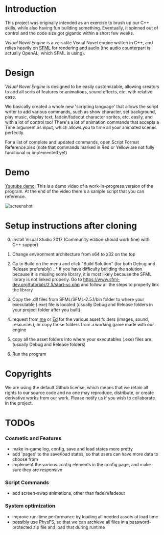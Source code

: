 # Introduction
This project was originally intended as an exercise to brush up our C++ skills, while also having fun building something. Eventually, it spinned out of control and the code size got gigantic within a short few weeks.

*Visual Novel Engine* is a versatile Visual Novel engine written in C++, and relies heavily on [SFML](https://www.sfml-dev.org/ "SFML") for rendering and audio (the audio counterpart is actually OpenAL, which SFML is using).

# Design
*Visual Novel Engine* is designed to be easily customizable, allowing creators to add all sorts of features or animations, sound effects, etc. with relative ease. 

We basically created a whole new 'scripting language' that allows the script writer to add various commands, such as show character, set background, play music, display text, fadein/fadeout character sprites, etc. easily, and with a lot of control too! There's a lot of animation commands that accepts a Time argument as input, which allows you to time all your animated scenes perfectly.   

For a list of complete and updated commands, open Script Format Reference.xlsx (note that commands marked in Red or Yellow are not fully functional or implemented yet)

# Demo
[Youtube demo](https://www.youtube.com/watch?v=OfRA-XLtyR0): This is a demo video of a work-in-progress version of the program. At the end of the video there's a sample script that you can reference.

![screenshot]

[screenshot]: https://i.imgur.com/I8XI8sq.png

# Setup instructions after cloning
0. Install Visual Studio 2017 (Community edition should work fine) with C++ support

1. Change environment architecture from x64 to x32 on the top

2. Go to Build on the menu and click "Build Solution" (for both Debug and Release preferably)
..* If you have difficulty building the solution because it is missing some library, it is most likely because the SFML library is not linked properly. Go to https://www.sfml-dev.org/tutorials/2.5/start-vc.php and follow all the steps to properly link the library

3. Copy the .dll files from SFML/SFML-2.5.1/bin folder to where your executable (.exe) file is located (usually Debug and Release folders in your project folder after you built)

4. request from [me](mailto:caiyiming2015@gmail.com) or [Ed](mailto:Kentoruya@gmail.com) for the various asset folders (images, sound, resources), or copy those folders from a working game made with our engine

5. copy all the asset folders into where your executables (.exe) files are. (usually Debug and Release folders)

5. Run the program

# Copyrights
We are using the default Github license, which means that we retain all rights to our source code and no one may reproduce, distribute, or create derivative works from our work. Please notify us if you wish to collaborate in the project.

# TODOs
### Cosmetic and Features
* make in-game log, config, save and load states more pretty
* add 'pages' to the save/load states, so that users can have more data to choose from
* implement the various config elements in the config page, and make sure they are responsive

### Script Commands
* add screen-swap animations, other than fadein/fadeout

### System optimization
* improve run-time performance by loading all needed assets at load time 
* possibly use PhysFS, so that we can archieve all files in a password-protected zip file and load that during runtime




